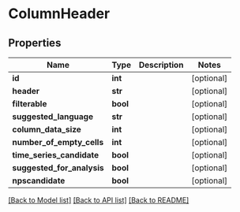 # ColumnHeader

## Properties
Name | Type | Description | Notes
------------ | ------------- | ------------- | -------------
**id** | **int** |  | [optional] 
**header** | **str** |  | [optional] 
**filterable** | **bool** |  | [optional] 
**suggested_language** | **str** |  | [optional] 
**column_data_size** | **int** |  | [optional] 
**number_of_empty_cells** | **int** |  | [optional] 
**time_series_candidate** | **bool** |  | [optional] 
**suggested_for_analysis** | **bool** |  | [optional] 
**npscandidate** | **bool** |  | [optional] 

[[Back to Model list]](../README.md#documentation-for-models) [[Back to API list]](../README.md#documentation-for-api-endpoints) [[Back to README]](../README.md)


